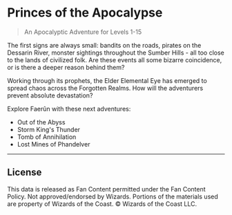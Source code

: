 # Princes of the Apocalypse

> An Apocalyptic Adventure for Levels 1-15

The first signs are always small: bandits on the roads, pirates on the Dessarin River, monster sightings throughout the Sumber Hills - all too close to the lands of civilized folk. Are these events all some bizarre coincidence, or is there a deeper reason behind them?

Working through its prophets, the Elder Elemental Eye has emerged to spread chaos across the Forgotten Realms. How will the adventurers prevent absolute devastation?

Explore Faerûn with these next adventures:

* Out of the Abyss
* Storm King's Thunder
* Tomb of Annihilation
* Lost Mines of Phandelver

---

## License

This data is released as Fan Content permitted under the Fan Content Policy. Not approved/endorsed by Wizards. Portions of the materials used are property of Wizards of the Coast. © Wizards of the Coast LLC.
